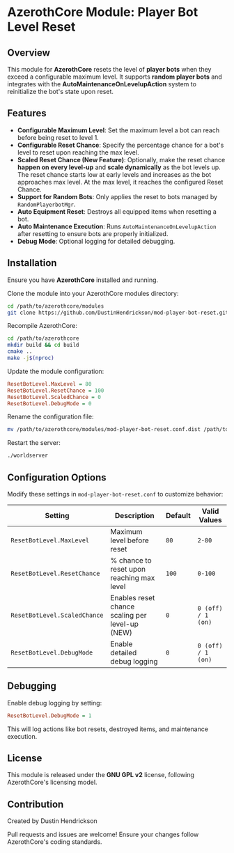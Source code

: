 # AzerothCore Module: Player Bot Level Reset

## Overview

This module for **AzerothCore** resets the level of **player bots** when they exceed a configurable maximum level. It supports **random player bots** and integrates with the **AutoMaintenanceOnLevelupAction** system to reinitialize the bot's state upon reset.

## Features

- **Configurable Maximum Level**: Set the maximum level a bot can reach before being reset to level 1.
- **Configurable Reset Chance**: Specify the percentage chance for a bot's level to reset upon reaching the max level.
- **Scaled Reset Chance (New Feature)**: Optionally, make the reset chance **happen on every level-up** and **scale dynamically** as the bot levels up. The reset chance starts low at early levels and increases as the bot approaches max level. At the max level, it reaches the configured Reset Chance.
- **Support for Random Bots**: Only applies the reset to bots managed by `RandomPlayerbotMgr`.
- **Auto Equipment Reset**: Destroys all equipped items when resetting a bot.
- **Auto Maintenance Execution**: Runs `AutoMaintenanceOnLevelupAction` after resetting to ensure bots are properly initialized.
- **Debug Mode**: Optional logging for detailed debugging.

## Installation

Ensure you have **AzerothCore** installed and running.

Clone the module into your AzerothCore modules directory:
```sh
cd /path/to/azerothcore/modules
git clone https://github.com/DustinHendrickson/mod-player-bot-reset.git
```

Recompile AzerothCore:
```sh
cd /path/to/azerothcore
mkdir build && cd build
cmake ..
make -j$(nproc)
```

Update the module configuration:
```ini
ResetBotLevel.MaxLevel = 80
ResetBotLevel.ResetChance = 100
ResetBotLevel.ScaledChance = 0
ResetBotLevel.DebugMode = 0
```

Rename the configuration file:
```sh
mv /path/to/azerothcore/modules/mod-player-bot-reset.conf.dist /path/to/azerothcore/modules/mod-player-bot-reset.conf
```

Restart the server:
```sh
./worldserver
```

## Configuration Options

Modify these settings in `mod-player-bot-reset.conf` to customize behavior:

| Setting                     | Description                                             | Default | Valid Values       |
| --------------------------- | ------------------------------------------------------- | ------- | ------------------ |
| `ResetBotLevel.MaxLevel`    | Maximum level before reset                              | `80`    | `2-80`             |
| `ResetBotLevel.ResetChance` | % chance to reset upon reaching max level              | `100`   | `0-100`            |
| `ResetBotLevel.ScaledChance` | Enables reset chance scaling per level-up (NEW)       | `0`     | `0 (off) / 1 (on)` |
| `ResetBotLevel.DebugMode`   | Enable detailed debug logging                          | `0`     | `0 (off) / 1 (on)` |

## Debugging

Enable debug logging by setting:

```ini
ResetBotLevel.DebugMode = 1
```

This will log actions like bot resets, destroyed items, and maintenance execution.

## License

This module is released under the **GNU GPL v2** license, following AzerothCore's licensing model.

## Contribution

Created by Dustin Hendrickson

Pull requests and issues are welcome! Ensure your changes follow AzerothCore's coding standards.
